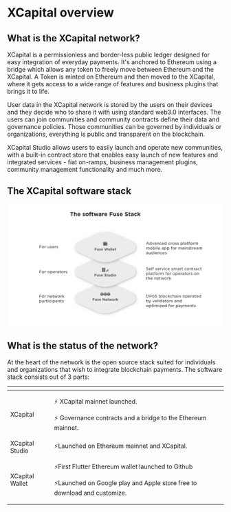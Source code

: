 # XCapital overview

## What is the XCapital network?

XCapital is a permissionless and border-less public ledger designed for easy integration of everyday payments. It's anchored to Ethereum using a bridge which allows any token to freely move between Ethereum and the XCapital. A Token is minted on Ethereum and then moved to the XCapital, where it gets access to a wide range of features and business plugins that brings it to life.

User data in the XCapital network is stored by the users on their devices and they decide who to share it with using standard web3.0 interfaces. The users can join communities and community contracts define their data and governance policies. Those communities can be governed by individuals or organizations, everything is public and transparent on the blockchain.

XCapital Studio allows users to easily launch and operate new communities, with a built-in contract store that enables easy launch of new features and integrated services - fiat on-ramps, business management plugins, community management functionality and much more.

## The XCapital software stack

![](.gitbook/assets/fuse-network-architecture2.jpg)

## What is the status of the network?

At the heart of the network is the open source stack suited for individuals and organizations that wish to integrate blockchain payments. The software stack consists out of 3 parts:

<table>
  <thead>
    <tr>
      <th style="text-align:left"></th>
      <th style="text-align:left"></th>
    </tr>
  </thead>
  <tbody>
    <tr>
      <td style="text-align:left">XCapital</td>
      <td style="text-align:left">
        <p>&#x26A1; XCapital mainnet launched.</p>
        <p>&#x26A1; Governance contracts and a bridge to the Ethereum mainnet.</p>
      </td>
    </tr>
    <tr>
      <td style="text-align:left">XCapital Studio</td>
      <td style="text-align:left">&#x26A1;Launched on Ethereum mainnet and XCapital.</td>
    </tr>
    <tr>
      <td style="text-align:left">XCapital Wallet</td>
      <td style="text-align:left">
        <p>&#x26A1;First Flutter Ethereum wallet launched to Github</p>
        <p>&#x26A1;Launched on Google play and Apple store free to download and customize.</p>
      </td>
    </tr>
  </tbody>
</table>

